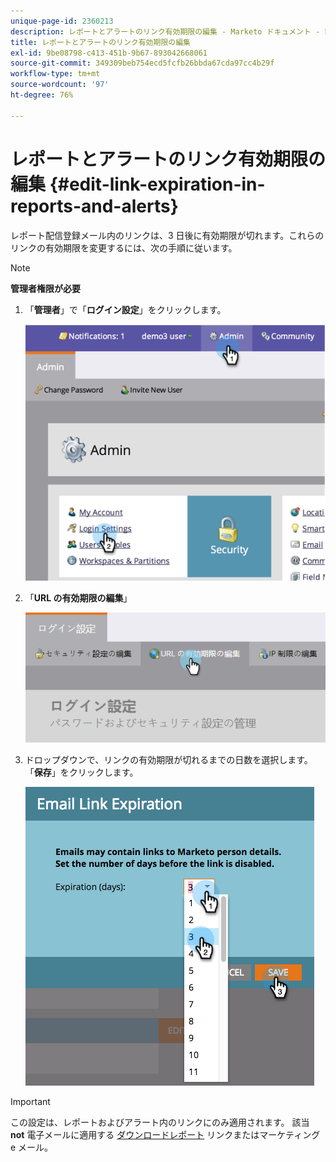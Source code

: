 ```yaml
---
unique-page-id: 2360213
description: レポートとアラートのリンク有効期限の編集 - Marketo ドキュメント - 製品ドキュメント
title: レポートとアラートのリンク有効期限の編集
exl-id: 9be08798-c413-451b-9b67-893042668061
source-git-commit: 349309beb754ecd5fcfb26bbda67cda97cc4b29f
workflow-type: tm+mt
source-wordcount: '97'
ht-degree: 76%

---
```


# レポートとアラートのリンク有効期限の編集 {#edit-link-expiration-in-reports-and-alerts}

レポート配信登録メール内のリンクは、3 日後に有効期限が切れます。これらのリンクの有効期限を変更するには、次の手順に従います。

>[!NOTE]
>
>**管理者権限が必要**

1. 「**管理者**」で「**ログイン設定**」をクリックします。

   ![](assets/image2014-9-24-11-3a33-3a31.png)

1. 「**URL の有効期限の編集**」

   ![](assets/image2014-9-24-11-3a33-3a43.png)

1. ドロップダウンで、リンクの有効期限が切れるまでの日数を選択します。「**保存**」をクリックします。

   ![](assets/emaillinkexpiration.png)

>[!IMPORTANT]
>
>この設定は、レポートおよびアラート内のリンクにのみ適用されます。 該当 **not** 電子メールに適用する [ダウンロードレポート](/help/marketo/product-docs/reporting/basic-reporting/report-subscriptions/subscribe-to-a-smart-list.md#email-message) リンクまたはマーケティング e メール。
